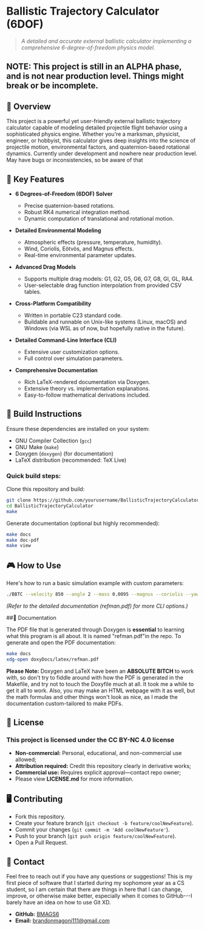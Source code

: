
# Ballistic Trajectory Calculator (6DOF)

> *A detailed and accurate external ballistic calculator implementing a comprehensive 6-degree-of-freedom physics model.*
## NOTE: This project is still in an ALPHA phase, and is not near production level. Things might break or be incomplete.
## 📖 Overview

This project is a powerful yet user-friendly external ballistic trajectory calculator capable of modeling detailed projectile flight behavior using a sophisticated physics engine. Whether you're a marksman, physicist, engineer, or hobbyist, this calculator gives deep insights into the science of projectile motion, environmental factors, and quaternion-based rotational dynamics.
Currently under development and nowhere near production level. May have bugs or inconsistencies, so be aware of that
## 🚀 Key Features

- **6 Degrees-of-Freedom (6DOF) Solver**
  - Precise quaternion-based rotations.
  - Robust RK4 numerical integration method.
  - Dynamic computation of translational and rotational motion.

- **Detailed Environmental Modeling**
  - Atmospheric effects (pressure, temperature, humidity).
  - Wind, Coriolis, Eötvös, and Magnus effects.
  - Real-time environmental parameter updates.

- **Advanced Drag Models**
  - Supports multiple drag models: G1, G2, G5, G6, G7, G8, GI, GL, RA4.
  - User-selectable drag function interpolation from provided CSV tables.

- **Cross-Platform Compatibility**
  - Written in portable C23 standard code.
  - Buildable and runnable on Unix-like systems (Linux, macOS) and Windows (via WSL as of now,
  but hopefully native in the future).

- **Detailed Command-Line Interface (CLI)**
  - Extensive user customization options.
  - Full control over simulation parameters.

- **Comprehensive Documentation**
  - Rich LaTeX-rendered documentation via Doxygen.
  - Extensive theory vs. implementation explanations.
  - Easy-to-follow mathematical derivations included.

## 🔧 Build Instructions

Ensure these dependencies are installed on your system:

- GNU Compiler Collection (`gcc`)
- GNU Make (`make`)
- Doxygen (`doxygen`) (for documentation)
- LaTeX distribution (recommended: TeX Live)

### Quick build steps:

Clone this repository and build:

```bash
git clone https://github.com/yourusername/BallisticTrajectoryCalculator.git
cd BallisticTrajectoryCalculator
make
```

Generate documentation (optional but highly recommended):

```bash
make docs
make doc-pdf
make view
```

## 🎮 How to Use

Here's how to run a basic simulation example with custom parameters:

```bash
./BBTC --velocity 850 --angle 2 --mass 0.0095 --magnus --coriolis --yawRepose
```

*(Refer to the detailed documentation (refman.pdf) for more CLI options.)*

##‍🔬 Documentation

The PDF file that is generated through Doxygen is **essential** to learning what this program is all about.
It is named "refman.pdf"in the repo.
To generate and open the PDF documentation:

```bash
make docs
xdg-open doxyDocs/latex/refman.pdf
```
**Please Note:**
Doxygen and LaTeX have been an **ABSOLUTE BITCH** to work with, so don't
try to fiddle around with  how the PDF is generated in the Makefile, and try not to touch
the Doxyfile much at all. It took me a while to get it all to work.
Also, you may make an HTML webpage with it as well, but the math formulas and other
things won't look as nice, as I made the documentation custom-tailored to make PDFs.
## 📜 License

### This project is licensed under the **CC BY-NC 4.0** license

- **Non-commercial:** Personal, educational, and non-commercial use allowed;
- **Attribution required:** Credit this repository clearly in derivative works;
- **Commercial use:** Requires explicit approval—contact repo owner;
- Please view **LICENSE.md** for more information.

## 🖥️ Contributing

- Fork this repository.
- Create your feature branch (`git checkout -b feature/coolNewFeature`).
- Commit your changes (`git commit -m 'Add coolNewFeature'`).
- Push to your branch (`git push origin feature/coolNewFeature`).
- Open a Pull Request.

## 💬 Contact

Feel free to reach out if you have any questions or suggestions! This is my first piece of software that I started during
my sophomore year as a CS student, so I am certain that there are things in here that I can change, improve, or otherwise
make better, especially when it comes to GitHub---I barely have an idea on how to use Git XD.

- **GitHub:** [BMAGS6](https://github.com/BMAGS6)
- **Email:** brandonmagoni111@gmail.com
